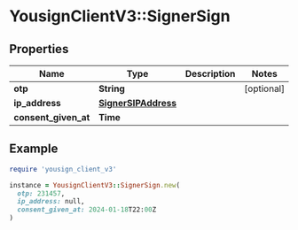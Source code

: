 # YousignClientV3::SignerSign

## Properties

| Name | Type | Description | Notes |
| ---- | ---- | ----------- | ----- |
| **otp** | **String** |  | [optional] |
| **ip_address** | [**SignerSIPAddress**](SignerSIPAddress.md) |  |  |
| **consent_given_at** | **Time** |  |  |

## Example

```ruby
require 'yousign_client_v3'

instance = YousignClientV3::SignerSign.new(
  otp: 231457,
  ip_address: null,
  consent_given_at: 2024-01-18T22:00Z
)
```

